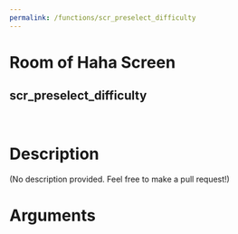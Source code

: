 ```yaml
---
permalink: /functions/scr_preselect_difficulty
---
```

# Room of Haha Screen  
## scr_preselect_difficulty  
&nbsp;  
# Description  
(No description provided. Feel free to make a pull request!) 
&nbsp;  
# Arguments


